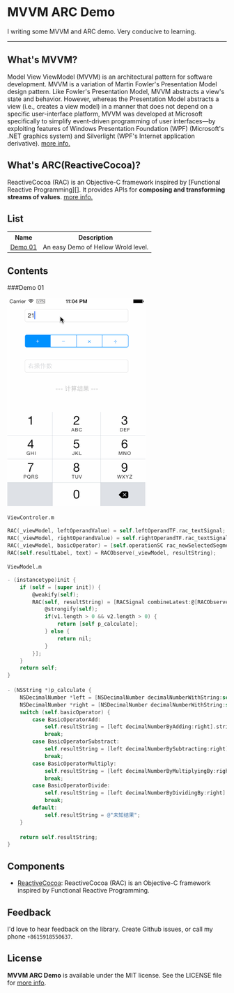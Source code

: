 MVVM ARC Demo
============

I writing some MVVM and ARC demo. Very conducive to learning.

---

What's MVVM?
-----------

Model View ViewModel (MVVM) is an architectural pattern for software development.
MVVM is a variation of Martin Fowler's Presentation Model design pattern. Like Fowler's Presentation Model, MVVM abstracts a view's state and behavior. However, whereas the Presentation Model abstracts a view (i.e., creates a view model) in a manner that does not depend on a specific user-interface platform, MVVM was developed at Microsoft specifically to simplify event-driven programming of user interfaces—by exploiting features of Windows Presentation Foundation (WPF) (Microsoft's .NET graphics system) and Silverlight (WPF's Internet application derivative).
[more info.](https://en.wikipedia.org/wiki/Model_View_ViewModel#Components_of_the_MVVM_pattern)

What's ARC(ReactiveCocoa)?
--------------------------

ReactiveCocoa (RAC) is an Objective-C framework inspired by [Functional Reactive
Programming][]. It provides APIs for **composing and transforming streams of
values**.
[more info.](https://github.com/ReactiveCocoa/ReactiveCocoa)

List
----
<table width="100%">
    <tr>
        <th>Name</th>
        <th>Description</th>
    </tr>
    <tr>
        <td><a href="#demo-01">Demo 01</a></td>
        <td>An easy Demo of Hellow Wrold level.</td>
    </tr>
</table>

Contents
----------

###Demo 01

![Demo_01](Demo_01/screenshot.gif "Demo_01")


`ViewControler.m`
```Objective-C
RAC(_viewModel, leftOperandValue) = self.leftOperandTF.rac_textSignal;
RAC(_viewModel, rightOperandValue) = self.rightOperandTF.rac_textSignal;
RAC(_viewModel, basicOperator) = [self.operationSC rac_newSelectedSegmentIndexChannelWithNilValue:@0];
RAC(self.resultLabel, text) = RACObserve(_viewModel, resultString);
```

`ViewModel.m`
```Objective-C
- (instancetype)init {
    if (self = [super init]) {
        @weakify(self);
        RAC(self, resultString) = [RACSignal combineLatest:@[RACObserve(self, leftOperandValue),RACObserve(self, rightOperandValue), RACObserve(self, basicOperator)] reduce:^id(NSString *v1, NSString *v2){
            @strongify(self);
            if(v1.length > 0 && v2.length > 0) {
                return [self p_calculate];
            } else {
                return nil;
            }
        }];
    }
    return self;
}

- (NSString *)p_calculate {
    NSDecimalNumber *left = [NSDecimalNumber decimalNumberWithString:self.leftOperandValue];
    NSDecimalNumber *right = [NSDecimalNumber decimalNumberWithString:self.rightOperandValue];
    switch (self.basicOperator) {
        case BasicOperatorAdd:
            self.resultString = [left decimalNumberByAdding:right].stringValue;
            break;
        case BasicOperatorSubstract:
            self.resultString = [left decimalNumberBySubtracting:right].stringValue;
            break;
        case BasicOperatorMultiply:
            self.resultString = [left decimalNumberByMultiplyingBy:right].stringValue;
            break;
        case BasicOperatorDivide:
            self.resultString = [left decimalNumberByDividingBy:right].stringValue;
            break;
        default:
            self.resultString = @"未知结果";
    }
    
    return self.resultString;
}
```

Components
----------

* [ReactiveCocoa](https://github.com/ReactiveCocoa/ReactiveCocoa): ReactiveCocoa (RAC) is an Objective-C framework inspired by Functional Reactive Programming.

Feedback
--------

I'd love to hear feedback on the library. Create Github issues, or call my phone `+8615918550637`.

License
----------------

**MVVM ARC Demo** is available under the MIT license. See the LICENSE file for [more info](LICENSE).
